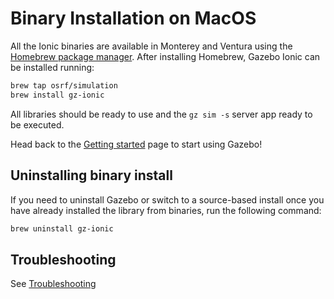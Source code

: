 # Binary Installation on MacOS

All the Ionic binaries are available in Monterey and Ventura using the
[Homebrew package manager](https://brew.sh/). After installing Homebrew, Gazebo Ionic can be installed running:

```bash
brew tap osrf/simulation
brew install gz-ionic
```

All libraries should be ready to use and the `gz sim -s` server app ready to be executed.

Head back to the [Getting started](getstarted)
page to start using Gazebo!

## Uninstalling binary install

If you need to uninstall Gazebo or switch to a source-based install once you
have already installed the library from binaries, run the following command:

```bash
brew uninstall gz-ionic
```

## Troubleshooting

See [Troubleshooting](troubleshooting.md#macos)
